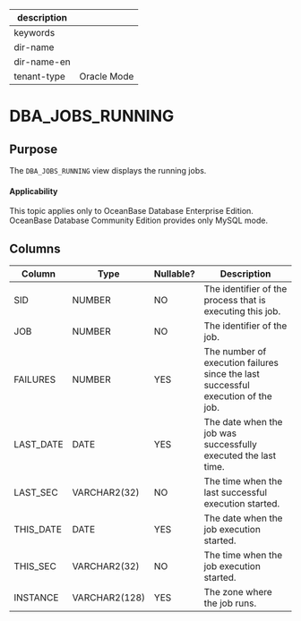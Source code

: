 | description ||
|---|---|
| keywords ||
| dir-name ||
| dir-name-en ||
| tenant-type | Oracle Mode |

# DBA_JOBS_RUNNING

## Purpose

The `DBA_JOBS_RUNNING` view displays the running jobs.

<main id="notice" >
    <h4>Applicability</h4>
    <p>This topic applies only to OceanBase Database Enterprise Edition. OceanBase Database Community Edition provides only MySQL mode. </p>
  </main>

## Columns

| **Column** | **Type** | **Nullable?** | **Description** |
|-----------|---------------|----------------|-------------------------|
| SID | NUMBER | NO | The identifier of the process that is executing this job.  |
| JOB | NUMBER | NO | The identifier of the job.  |
| FAILURES | NUMBER | YES | The number of execution failures since the last successful execution of the job.  |
| LAST_DATE | DATE | YES | The date when the job was successfully executed the last time.  |
| LAST_SEC | VARCHAR2(32) | NO | The time when the last successful execution started.  |
| THIS_DATE | DATE | YES | The date when the job execution started.  |
| THIS_SEC | VARCHAR2(32) | NO | The time when the job execution started.  |
| INSTANCE | VARCHAR2(128) | YES | The zone where the job runs.  |
